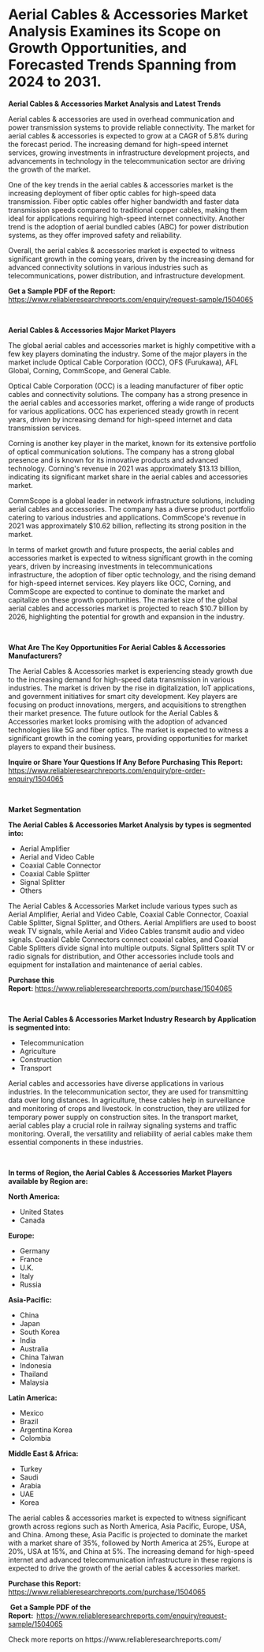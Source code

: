 <p><h1>Aerial Cables & Accessories Market Analysis Examines its Scope on Growth Opportunities, and Forecasted Trends Spanning from 2024 to 2031.</h1></p><p><strong>Aerial Cables & Accessories Market Analysis and Latest Trends</strong></p>
<p><p>Aerial cables & accessories are used in overhead communication and power transmission systems to provide reliable connectivity. The market for aerial cables & accessories is expected to grow at a CAGR of 5.8% during the forecast period. The increasing demand for high-speed internet services, growing investments in infrastructure development projects, and advancements in technology in the telecommunication sector are driving the growth of the market.</p><p>One of the key trends in the aerial cables & accessories market is the increasing deployment of fiber optic cables for high-speed data transmission. Fiber optic cables offer higher bandwidth and faster data transmission speeds compared to traditional copper cables, making them ideal for applications requiring high-speed internet connectivity. Another trend is the adoption of aerial bundled cables (ABC) for power distribution systems, as they offer improved safety and reliability.</p><p>Overall, the aerial cables & accessories market is expected to witness significant growth in the coming years, driven by the increasing demand for advanced connectivity solutions in various industries such as telecommunications, power distribution, and infrastructure development.</p></p>
<p><strong>Get a Sample PDF of the Report:&nbsp;</strong> <a href="https://www.reliableresearchreports.com/enquiry/request-sample/1504065">https://www.reliableresearchreports.com/enquiry/request-sample/1504065</a></p>
<p>&nbsp;</p>
<p><strong>Aerial Cables & Accessories Major Market Players</strong></p>
<p><p>The global aerial cables and accessories market is highly competitive with a few key players dominating the industry. Some of the major players in the market include Optical Cable Corporation (OCC), OFS (Furukawa), AFL Global, Corning, CommScope, and General Cable.</p><p>Optical Cable Corporation (OCC) is a leading manufacturer of fiber optic cables and connectivity solutions. The company has a strong presence in the aerial cables and accessories market, offering a wide range of products for various applications. OCC has experienced steady growth in recent years, driven by increasing demand for high-speed internet and data transmission services.</p><p>Corning is another key player in the market, known for its extensive portfolio of optical communication solutions. The company has a strong global presence and is known for its innovative products and advanced technology. Corning's revenue in 2021 was approximately $13.13 billion, indicating its significant market share in the aerial cables and accessories market.</p><p>CommScope is a global leader in network infrastructure solutions, including aerial cables and accessories. The company has a diverse product portfolio catering to various industries and applications. CommScope's revenue in 2021 was approximately $10.62 billion, reflecting its strong position in the market.</p><p>In terms of market growth and future prospects, the aerial cables and accessories market is expected to witness significant growth in the coming years, driven by increasing investments in telecommunications infrastructure, the adoption of fiber optic technology, and the rising demand for high-speed internet services. Key players like OCC, Corning, and CommScope are expected to continue to dominate the market and capitalize on these growth opportunities. The market size of the global aerial cables and accessories market is projected to reach $10.7 billion by 2026, highlighting the potential for growth and expansion in the industry.</p></p>
<p>&nbsp;</p>
<p><strong>What Are The Key Opportunities For Aerial Cables & Accessories Manufacturers?</strong></p>
<p><p>The Aerial Cables & Accessories market is experiencing steady growth due to the increasing demand for high-speed data transmission in various industries. The market is driven by the rise in digitalization, IoT applications, and government initiatives for smart city development. Key players are focusing on product innovations, mergers, and acquisitions to strengthen their market presence. The future outlook for the Aerial Cables & Accessories market looks promising with the adoption of advanced technologies like 5G and fiber optics. The market is expected to witness a significant growth in the coming years, providing opportunities for market players to expand their business.</p></p>
<p><strong>Inquire or Share Your Questions If Any Before Purchasing This Report:</strong> <a href="https://www.reliableresearchreports.com/enquiry/pre-order-enquiry/1504065">https://www.reliableresearchreports.com/enquiry/pre-order-enquiry/1504065</a></p>
<p>&nbsp;</p>
<p><strong>Market Segmentation</strong></p>
<p><strong>The Aerial Cables & Accessories Market Analysis by types is segmented into:</strong></p>
<p><ul><li>Aerial Amplifier</li><li>Aerial and Video Cable</li><li>Coaxial Cable Connector</li><li>Coaxial Cable Splitter</li><li>Signal Splitter</li><li>Others</li></ul></p>
<p><p>The Aerial Cables & Accessories Market include various types such as Aerial Amplifier, Aerial and Video Cable, Coaxial Cable Connector, Coaxial Cable Splitter, Signal Splitter, and Others. Aerial Amplifiers are used to boost weak TV signals, while Aerial and Video Cables transmit audio and video signals. Coaxial Cable Connectors connect coaxial cables, and Coaxial Cable Splitters divide signal into multiple outputs. Signal Splitters split TV or radio signals for distribution, and Other accessories include tools and equipment for installation and maintenance of aerial cables.</p></p>
<p><strong>Purchase this Report:&nbsp;</strong><a href="https://www.reliableresearchreports.com/purchase/1504065">https://www.reliableresearchreports.com/purchase/1504065</a></p>
<p>&nbsp;</p>
<p><strong>The Aerial Cables & Accessories Market Industry Research by Application is segmented into:</strong></p>
<p><ul><li>Telecommunication</li><li>Agriculture</li><li>Construction</li><li>Transport</li></ul></p>
<p><p>Aerial cables and accessories have diverse applications in various industries. In the telecommunication sector, they are used for transmitting data over long distances. In agriculture, these cables help in surveillance and monitoring of crops and livestock. In construction, they are utilized for temporary power supply on construction sites. In the transport market, aerial cables play a crucial role in railway signaling systems and traffic monitoring. Overall, the versatility and reliability of aerial cables make them essential components in these industries.</p></p>
<p>&nbsp;</p>
<p><strong>In terms of Region, the Aerial Cables & Accessories Market Players available by Region are:</strong></p>
<p>
    <p> <strong> North America: </strong>
        <ul>
            <li>United States</li>
            <li>Canada</li>
        </ul>
        </p> 
    <p> <strong> Europe: </strong>
        <ul>
            <li>Germany</li>
            <li>France</li>
            <li>U.K.</li>
            <li>Italy</li>
            <li>Russia</li>
        </ul>
        </p> 
    <p> <strong> Asia-Pacific: </strong>
        <ul>
            <li>China</li>
            <li>Japan</li>
            <li>South Korea</li>
            <li>India</li>
            <li>Australia</li>
            <li>China Taiwan</li>
            <li>Indonesia</li>
            <li>Thailand</li>
            <li>Malaysia</li>
        </ul>
        </p> 
    <p> <strong> Latin America: </strong>
        <ul>
            <li>Mexico</li>
            <li>Brazil</li>
            <li>Argentina Korea</li>
            <li>Colombia</li>
        </ul>
        </p> 
    <p> <strong> Middle East & Africa: </strong>
        <ul>
            <li>Turkey</li>
            <li>Saudi</li>
            <li>Arabia</li>
            <li>UAE</li>
            <li>Korea</li>
        </ul>
    </p>
    </p>
<p><p>The aerial cables & accessories market is expected to witness significant growth across regions such as North America, Asia Pacific, Europe, USA, and China. Among these, Asia Pacific is projected to dominate the market with a market share of 35%, followed by North America at 25%, Europe at 20%, USA at 15%, and China at 5%. The increasing demand for high-speed internet and advanced telecommunication infrastructure in these regions is expected to drive the growth of the aerial cables & accessories market.</p></p>
<p><strong>Purchase this Report: </strong><a href="https://www.reliableresearchreports.com/purchase/1504065">https://www.reliableresearchreports.com/purchase/1504065</a></p>
<p>&nbsp;<strong>Get a Sample PDF of the Report:&nbsp;&nbsp;</strong><a href="https://www.reliableresearchreports.com/enquiry/request-sample/1504065">https://www.reliableresearchreports.com/enquiry/request-sample/1504065</a></p>
<p><strong></strong></p>
<p>Check more reports on https://www.reliableresearchreports.com/</p>